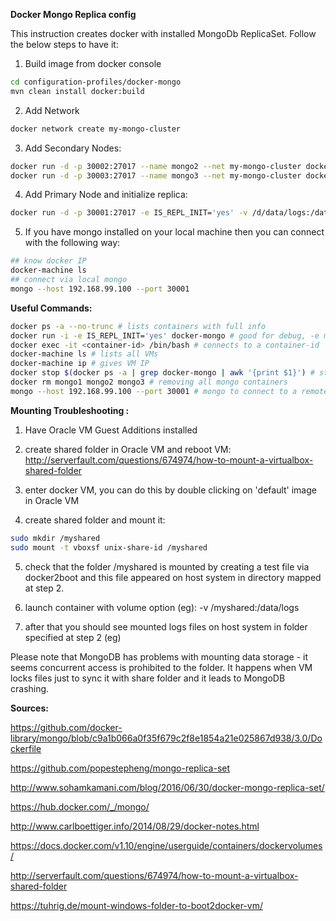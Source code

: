**Docker Mongo Replica config**

This instruction creates docker with installed MongoDb ReplicaSet. Follow the below steps to have it:

1) Build image from docker console
```sh
cd configuration-profiles/docker-mongo
mvn clean install docker:build
```

2) Add Network
```sh
docker network create my-mongo-cluster
```

3) Add Secondary Nodes:
```sh
docker run -d -p 30002:27017 --name mongo2 --net my-mongo-cluster docker-mongo
docker run -d -p 30003:27017 --name mongo3 --net my-mongo-cluster docker-mongo
```

4) Add Primary Node and initialize replica:
```sh
docker run -d -p 30001:27017 -e IS_REPL_INIT='yes' -v /d/data/logs:/data/logs --privileged --name mongo1 --net my-mongo-cluster docker-mongo
```

5) If you have mongo installed on your local machine then you can connect with the following way:
```sh
## know docker IP
docker-machine ls
## connect via local mongo
mongo --host 192.168.99.100 --port 30001
```


**Useful Commands:**
```sh
docker ps -a --no-trunc # lists containers with full info
docker run -i -e IS_REPL_INIT='yes' docker-mongo # good for debug, -e means environmental variable
docker exec -it <container-id> /bin/bash # connects to a container-id
docker-machine ls # lists all VMs
docker-machine ip # gives VM IP
docker stop $(docker ps -a | grep docker-mongo | awk '{print $1}') # stops all docker-mongo containers
docker rm mongo1 mongo2 mongo3 # removing all mongo containers
mongo --host 192.168.99.100 --port 30001 # mongo to connect to a remote server
```

**Mounting Troubleshooting :**

1) Have Oracle VM Guest Additions installed

2) create shared folder in Oracle VM and reboot VM: http://serverfault.com/questions/674974/how-to-mount-a-virtualbox-shared-folder

3) enter docker VM, you can do this by double clicking on 'default' image in Oracle VM

4) create shared folder and mount it: 
```sh
sudo mkdir /myshared 
sudo mount -t vboxsf unix-share-id /myshared
```
5) check that the folder /myshared is mounted by creating a test file via docker2boot and this file appeared on host system in directory mapped at step 2.

6) launch container with volume option (eg): -v /myshared:/data/logs

7) after that you should see mounted logs files on host system in folder specified at step 2 (eg)

Please note that MongoDB has problems with mounting data storage - it seems concurrent access is prohibited to the folder. It happens when VM locks files just to sync it with share folder and it leads to MongoDB crashing.

**Sources:**

https://github.com/docker-library/mongo/blob/c9a1b066a0f35f679c2f8e1854a21e025867d938/3.0/Dockerfile

https://github.com/popestepheng/mongo-replica-set

http://www.sohamkamani.com/blog/2016/06/30/docker-mongo-replica-set/

https://hub.docker.com/_/mongo/

http://www.carlboettiger.info/2014/08/29/docker-notes.html

https://docs.docker.com/v1.10/engine/userguide/containers/dockervolumes/

http://serverfault.com/questions/674974/how-to-mount-a-virtualbox-shared-folder

https://tuhrig.de/mount-windows-folder-to-boot2docker-vm/